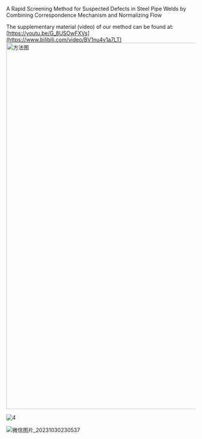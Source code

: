 A Rapid Screening Method for Suspected Defects in Steel Pipe Welds by Combining Correspondence Mechanism and Normalizing Flow

The supplementary material (video) of our method can be found at: [https://youtu.be/G_8USOwFXVs](https://www.bilibili.com/video/BV1nu4y1a7LT)
<img width="972" alt="方法图" src="https://github.com/aoihd/RSM/assets/141041853/431bc7ee-4c5d-4f04-85ff-6535eef80999">


![4](https://github.com/meiguiz/SISG-Net/assets/90629126/45422f9a-5495-4f1e-a03e-2c2958ed1b43)

![微信图片_20231030230537](https://github.com/aoihd/RSM/assets/141041853/68b73612-ac09-4890-8a04-e9f39414e975)





